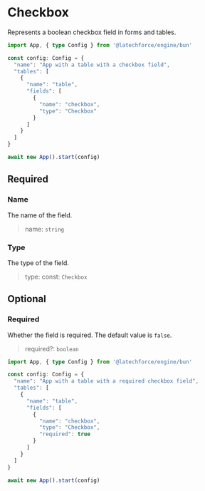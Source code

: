 # Checkbox

Represents a boolean checkbox field in forms and tables.

```ts
import App, { type Config } from '@latechforce/engine/bun'

const config: Config = {
  "name": "App with a table with a checkbox field",
  "tables": [
    {
      "name": "table",
      "fields": [
        {
          "name": "checkbox",
          "type": "Checkbox"
        }
      ]
    }
  ]
}

await new App().start(config)
```
## Required

### Name

The name of the field.
>name: `string`

### Type

The type of the field.
>type: const: `Checkbox`

## Optional

### Required

Whether the field is required.
The default value is `false`.
>required?: `boolean`

```ts
import App, { type Config } from '@latechforce/engine/bun'

const config: Config = {
  "name": "App with a table with a required checkbox field",
  "tables": [
    {
      "name": "table",
      "fields": [
        {
          "name": "checkbox",
          "type": "Checkbox",
          "required": true
        }
      ]
    }
  ]
}

await new App().start(config)
```
